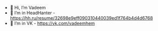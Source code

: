 - 👋 Hi, I’m Vadeem
- 👀 I’m  in HeadHanter - https://hh.ru/resume/32698e9eff090310440039ed1f764b4d4d6768
- 🌱 I’m in VK - https://vk.com/vadeemhem
